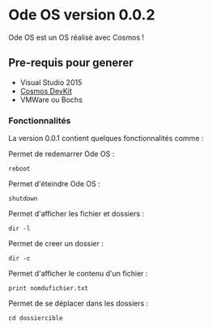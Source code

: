 # Ode OS version 0.0.2

Ode OS est un OS réalisé avec Cosmos !

## Pre-requis pour generer

* Visual Studio 2015
* [Cosmos DevKit](https://github.com/CosmosOS/Cosmos/wiki/Devkit)
* VMWare ou Bochs


### Fonctionnalités

La version 0.0.1 contient quelques fonctionnalités comme :

Permet de redemarrer Ode OS :
```
reboot
```
Permet d'éteindre Ode OS :
```
shutdown
```
Permet d'afficher les fichier et dossiers :
```
dir -l
```
Permet de creer un dossier :
```
dir -c
```
Permet d'afficher le contenu d'un fichier :
```
print nomdufichier.txt
```
Permet de se déplacer dans les dossiers :
```
cd dossiercible
```
